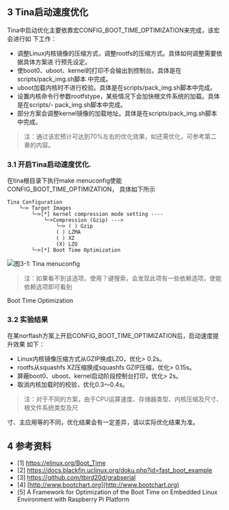 ## 3 Tina启动速度优化

Tina中启动优化主要依靠宏CONFIG_BOOT_TIME_OPTIMIZATION来完成，该宏会进行如
下工作：

- 调整Linux内核镜像的压缩方式，调整rootfs的压缩方式。具体如何调整需要依据具体方案进
  行预先设定。
- 使boot0、uboot、kernel的打印不会输出到控制台。具体是在scripts/pack_img.sh脚本
  中完成。
- uboot加载内核时不进行校验。具体是在scripts/pack_img.sh脚本中完成。
- 设置内核命令行参数rootfstype，某些情况下会加快根文件系统的加载。具体是在scripts/-
  pack_img.sh脚本中完成。
- 部分方案会调整kernel镜像的加载地址。具体是在scripts/pack_img.sh脚本中完成。

> 注：通过该宏预计可达到70%左右的优化效果，如还需优化，可参考第二章的内容。

### 3.1 开启Tina启动速度优化.

在tina根目录下执行make menuconfig使能CONFIG_BOOT_TIME_OPTIMIZATION，
具体如下所示

```
Tina Configuration
    └─> Target Images
        └─>[*] kernel compression mode setting ----
            └─>Compression (Gzip) --->
                └─> ( ) Gzip
                ( ) LZMA
                ( ) XZ
                (X) LZO
        └─>[*] Boot Time Optimization
```


![图3-1: Tina menuconfig](https://cdn.staticaly.com/gh/DongshanPI/Docs-Photos@master/Tina-Sdk/OpenRemoved_Tina_Linux_Optimization_development_Guide-3-1.jpg)


> 注：如果看不到该选项，使用？键搜索，会发现此项有一些依赖选项，使能依赖选项即可看到

Boot Time Optimization

### 3.2 实验结果

在某norflash方案上开启CONFIG_BOOT_TIME_OPTIMIZATION后，启动速度提升效果
如下：

- Linux内核镜像压缩方式从GZIP换成LZO，优化> 0.2s。
- rootfs从squashfs XZ压缩换成squashfs GZIP压缩，优化> 0.15s。
- 屏蔽boot0、uboot、kernel启动阶段控制台打印，优化> 2s。
- 取消内核加载时的校验，优化0.3～0.4s。

> 注：对于不同的方案，由于CPU运算速度、存储器类型、内核压缩及尺寸、根文件系统类型及尺

寸、主应用等的不同，优化结果会有一定差异，请以实际优化结果为准。


## 4 参考资料

- [1] https://elinux.org/Boot_Time
- [2] https://docs.blackfin.uclinux.org/doku.php?id=fast_boot_example
- [3] https://github.com/tbird20d/grabserial
- [4] [http://www.bootchart.org](http://www.bootchart.org)
- [5] A Framework for Optimization of the Boot Time on Embedded Linux Environment
  with Raspberry Pi Platform


